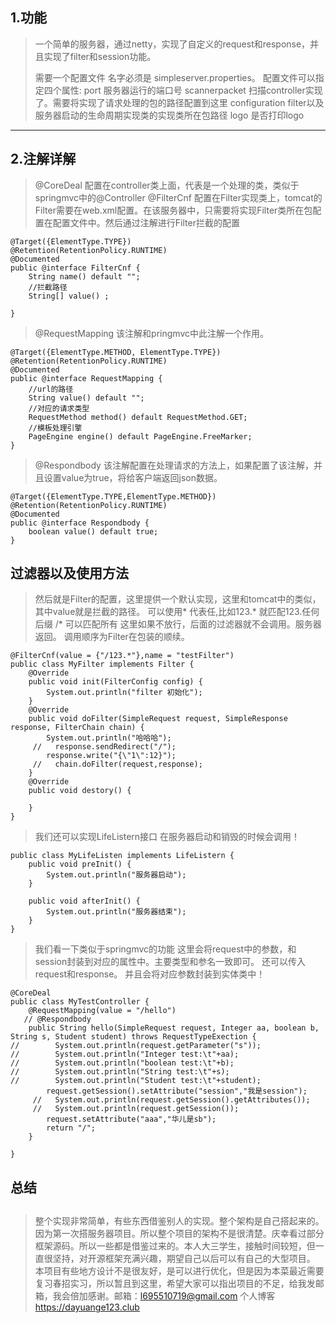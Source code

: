 ##  **1.功能**

> 
> 一个简单的服务器，通过netty，实现了自定义的request和response，并且实现了filter和session功能。
> 
> 需要一个配置文件 名字必须是 simpleserver.properties。
> 配置文件可以指定四个属性:
> port 服务器运行的端口号
> scannerpacket 扫描controller实现了。需要将实现了请求处理的包的路径配置到这里
> configuration filter以及服务器启动的生命周期实现类的实现类所在包路径
> logo  是否打印logo


---



##  2.注解详解



> @CoreDeal 配置在controller类上面，代表是一个处理的类，类似于springmvc中的@Controller
> @FilterCnf 配置在Filter实现类上，tomcat的Filter需要在web.xml配置。在该服务器中，只需要将实现Filter类所在包配置在配置文件中。然后通过注解进行Filter拦截的配置


```
@Target({ElementType.TYPE})
@Retention(RetentionPolicy.RUNTIME)
@Documented
public @interface FilterCnf {
    String name() default "";
    //拦截路径
    String[] value() ;

}
```
> @RequestMapping 该注解和pringmvc中此注解一个作用。

```
@Target({ElementType.METHOD, ElementType.TYPE})
@Retention(RetentionPolicy.RUNTIME)
@Documented
public @interface RequestMapping {
    //url的路径
    String value() default "";
    //对应的请求类型
    RequestMethod method() default RequestMethod.GET;
    //模板处理引擎
    PageEngine engine() default PageEngine.FreeMarker;
}
```
> @Respondbody 该注解配置在处理请求的方法上，如果配置了该注解，并且设置value为true，将给客户端返回json数据。

```
@Target({ElementType.TYPE,ElementType.METHOD})
@Retention(RetentionPolicy.RUNTIME)
@Documented
public @interface Respondbody {
    boolean value() default true;
}
```
## 过滤器以及使用方法

> 然后就是Filter的配置，这里提供一个默认实现，这里和tomcat中的类似，其中value就是拦截的路径。
> 可以使用* 代表任,比如123.* 就匹配123.任何后缀
> /* 可以匹配所有
> 这里如果不放行，后面的过滤器就不会调用。服务器返回。
> 调用顺序为Filter在包装的顺续。


```
@FilterCnf(value = {"/123.*"},name = "testFilter")
public class MyFilter implements Filter {
    @Override
    public void init(FilterConfig config) {
        System.out.println("filter 初始化");
    }
    @Override
    public void doFilter(SimpleRequest request, SimpleResponse response, FilterChain chain) {
        System.out.println("哈哈哈");
     //   response.sendRedirect("/");
        response.write("{\"1\":12}");
     //   chain.doFilter(request,response);
    }
    @Override
    public void destory() {

    }
}
```
> 我们还可以实现LifeListern接口
在服务器启动和销毁的时候会调用！

```
public class MyLifeListen implements LifeListern {
    public void preInit() {
        System.out.println("服务器启动");
    }

    public void afterInit() {
        System.out.println("服务器结束");
    }
}
```
 
> 我们看一下类似于springmvc的功能
> 这里会将request中的参数，和session封装到对应的属性中。主要类型和参名一致即可。
> 还可以传入request和response。
> 并且会将对应参数封装到实体类中！

```
@CoreDeal
public class MyTestController {
    @RequestMapping(value = "/hello")
   // @Respondbody
    public String hello(SimpleRequest request, Integer aa, boolean b, String s, Student student) throws RequestTypeExection {
//        System.out.println(request.getParameter("s"));
//        System.out.println("Integer test:\t"+aa);
//        System.out.println("boolean test:\t"+b);
//        System.out.println("String test:\t"+s);
//        System.out.println("Student test:\t"+student);
        request.getSession().setAttribute("session","我是session");
     //   System.out.println(request.getSession().getAttributes());
     //   System.out.println(request.getSession());
        request.setAttribute("aaa","华儿是sb");
        return "/";
    }

}
```
## 总结
## 

> 整个实现非常简单，有些东西借鉴别人的实现。整个架构是自己搭起来的。因为第一次搭服务器项目。所以整个项目的架构不是很清楚。庆幸看过部分框架源码。所以一些都是借鉴过来的。本人大三学生，接触时间较短，但一直很坚持，对开源框架充满兴趣，期望自己以后可以有自己的大型项目。
> 本项目有些地方设计不是很友好，是可以进行优化，但是因为本菜最近需要复习春招实习，所以暂且到这里，希望大家可以指出项目的不足，给我发邮箱，我会倍加感谢。邮箱：l695510719@gmail.com 
个人博客 https://dayuange123.club
